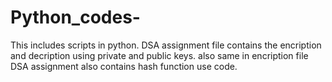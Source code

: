 # Python_codes-
This includes scripts in python.
DSA assignment file contains the encription and decription using private and public keys.
also same in encription file
DSA assignment also contains hash function use code.
